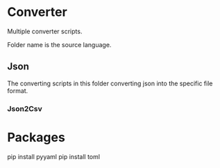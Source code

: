 # Converter

Multiple converter scripts. 

Folder name is the source language.

## Json

The converting scripts in this folder converting json into the specific file format.

### Json2Csv




# Packages

pip install pyyaml
pip install toml
